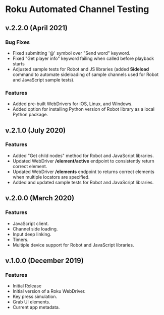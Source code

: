 # **Roku Automated Channel Testing**

## v.2.2.0 (April 2021)

### Bug Fixes

 * Fixed submitting '@' symbol over "Send word" keyword.
 * Fixed "Get player info" keyword failing when called before playback starts
 * Adjusted sample tests for Robot and JS libraries (added **Sideload** command to automate sideloading of sample channels used for Robot and JavaScript sample tests).

### Features

 * Added pre-built WebDrivers for iOS, Linux, and Windows. 
 * Added option for installing Python version of Robot library as a local Python package.

## v.2.1.0 (July 2020)

### Features

- Added "Get child nodes" method for Robot and JavaScript libraries.
- Updated WebDriver **/element/active** endpoint to consistently return correct element.
- Updated WebDriver **/elements** endpoint to returns correct elements when multiple locators are specified.
- Added and updated sample tests for Robot and JavaScript libraries.

## v.2.0.0 (March 2020)

### Features

- JavaScript client.
- Channel side loading.
- Input deep linking.
- Timers.
- Multiple device support for Robot and JavaScript libraries.

## v.1.0.0 (December 2019)

### Features

- Initial Release
- Initial version of a Roku WebDriver.
- Key press simulation.
- Grab UI elements.
- Current app metadata.
